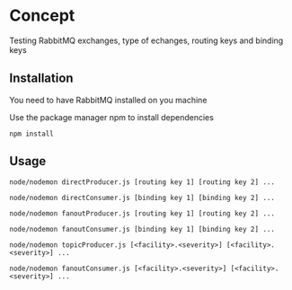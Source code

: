 # Concept

Testing RabbitMQ exchanges, type of echanges, routing keys and binding keys

## Installation

You need to have RabbitMQ installed on you machine

Use the package manager npm to install dependencies

```
npm install
```

## Usage

```
node/nodemon directProducer.js [routing key 1] [routing key 2] ...

node/nodemon directConsumer.js [binding key 1] [binding key 2] ...

node/nodemon fanoutProducer.js [routing key 1] [routing key 2] ...

node/nodemon fanoutConsumer.js [binding key 1] [binding key 2] ...

node/nodemon topicProducer.js [<facility>.<severity>] [<facility>.<severity>] ...

node/nodemon fanoutConsumer.js [<facility>.<severity>] [<facility>.<severity>] ...
```
